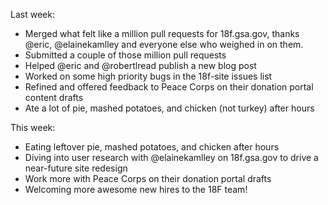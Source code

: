 Last week:
- Merged what felt like a million pull requests for 18f.gsa.gov, thanks
  @eric, @elainekamlley and everyone else who weighed in on them.
- Submitted a couple of those million pull requests
- Helped @eric and @robertlread publish a new blog post
- Worked on some high priority bugs in the 18f-site issues list
- Refined and offered feedback to Peace Corps on their donation portal
  content drafts
- Ate a lot of pie, mashed potatoes, and chicken (not turkey) after hours

This week:
- Eating leftover pie, mashed potatoes, and chicken after hours
- Diving into user research with @elainekamlley on 18f.gsa.gov to drive a
  near-future site redesign
- Work more with Peace Corps on their donation portal drafts
- Welcoming more awesome new hires to the 18F team!
